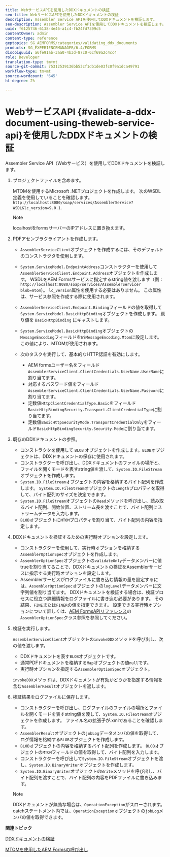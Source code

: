 ```yaml
---
title: WebサービスAPIを使用したDDXドキュメントの検証
seo-title: WebサービスAPIを使用したDDXドキュメントの検証
description: Assembler Service APIを使用してDDXドキュメントを検証します。
seo-description: Assembler Service APIを使用してDDXドキュメントを検証します。
uuid: f6125746-6138-4e46-a1c4-fb24fd7399c5
contentOwner: admin
content-type: reference
geptopics: SG_AEMFORMS/categories/validating_ddx_documents
products: SG_EXPERIENCEMANAGER/6.4/FORMS
discoiquuid: a6fe91ab-3aa0-4b3d-87c0-6cf69a2c4cc4
role: Developer
translation-type: tm+mt
source-git-commit: 75312539136bb53cf1db1de03fc0f9a1dca49791
workflow-type: tm+mt
source-wordcount: '645'
ht-degree: 2%

---
```



# WebサービスAPI {#validate-a-ddx-document-using-theweb-service-api}を使用したDDXドキュメントの検証

Assembler Service API（Webサービス）を使用してDDXドキュメントを検証します。

1. プロジェクトファイルを含めます。

   MTOMを使用するMicrosoft .NETプロジェクトを作成します。 次のWSDL定義を使用していることを確認します。`http://localhost:8080/soap/services/AssemblerService?WSDL&lc_version=9.0.1`.

   >[!NOTE]
   >
   >localhostをformsサーバーのIPアドレスに置き換えます。

1. PDFアセンブラクライアントを作成します。

   * `AssemblerServiceClient`オブジェクトを作成するには、そのデフォルトのコンストラクタを使用します。
   * `System.ServiceModel.EndpointAddress`コンストラクターを使用して`AssemblerServiceClient.Endpoint.Address`オブジェクトを作成します。 WSDLをAEM Formsサービスに指定するstring値を渡します（例：`http://localhost:8080/soap/services/AssemblerService?blob=mtom`）。 `lc_version`属性を使用する必要はありません。 この属性は、サービス参照を作成する際に使用されます。
   * `AssemblerServiceClient.Endpoint.Binding`フィールドの値を取得して`System.ServiceModel.BasicHttpBinding`オブジェクトを作成します。 戻り値を `BasicHttpBinding` にキャストします。
   * `System.ServiceModel.BasicHttpBinding`オブジェクトの`MessageEncoding`フィールドを`WSMessageEncoding.Mtom`に設定します。 この値により、MTOMが使用されます。
   * 次のタスクを実行して、基本的なHTTP認証を有効にします。

      * AEM formsユーザー名をフィールド`AssemblerServiceClient.ClientCredentials.UserName.UserName`に割り当てます。
      * 対応するパスワード値をフィールド`AssemblerServiceClient.ClientCredentials.UserName.Password`に割り当てます。
      * 定数値`HttpClientCredentialType.Basic`をフィールド`BasicHttpBindingSecurity.Transport.ClientCredentialType`に割り当てます。
      * 定数値`BasicHttpSecurityMode.TransportCredentialOnly`をフィールド`BasicHttpBindingSecurity.Security.Mode`に割り当てます。

1. 既存のDDXドキュメントの参照。

   * コンストラクタを使用して `BLOB` オブジェクトを作成します。`BLOB`オブジェクトは、DDXドキュメントの保存に使用されます。
   * コンストラクターを呼び出し、DDXドキュメントのファイルの場所と、ファイルを開くモードを表すstring値を渡して、`System.IO.FileStream`オブジェクトを作成します。
   * `System.IO.FileStream`オブジェクトの内容を格納するバイト配列を作成します。 `System.IO.FileStream`オブジェクトの`Length`プロパティを取得して、バイト配列のサイズを決定できます。
   * `System.IO.FileStream`オブジェクトの`Read`メソッドを呼び出し、読み取るバイト配列、開始位置、ストリーム長を渡すことで、バイト配列にストリームデータを入力します。
   * `BLOB`オブジェクトに`MTOM`プロパティを割り当て、バイト配列の内容を指定します。

1. DDXドキュメントを検証するための実行時オプションを設定します。

   * コンストラクターを使用して、実行時オプションを格納する`AssemblerOptionSpec`オブジェクトを作成します。
   * `AssemblerOptionSpec`オブジェクトの`validateOnly`データメンバーに値trueを割り当てることで、DDXドキュメントの検証をAssemblerサービスに指示する実行時オプションを設定します。
   * Assemblerサービスがログファイルに書き込む情報の量を設定するには、`AssemblerOptionSpec`オブジェクトの`logLevel`データメンバーに文字列値を割り当てます。 DDXドキュメントを検証する場合は、検証プロセスに役立つ詳細情報をログファイルに書き込む必要があります。 その結果、`FINE`または`FINER`の値を指定できます。 設定できる実行時オプションについて詳しくは、[AEM FormsAPIリファレンス](https://www.adobe.com/go/learn_aemforms_javadocs_63_en)の`AssemblerOptionSpec`クラス参照を参照してください。

1. 検証を実行します。

   `AssemblerServiceClient`オブジェクトの`invokeDDX`メソッドを呼び出し、次の値を渡します。

   * DDXドキュメントを表す`BLOB`オブジェクトです。
   * 通常PDFドキュメントを格納する`Map`オブジェクトの値`null`です。
   * 実行時オプションを指定する`AssemblerOptionSpec`オブジェクト。

   `invokeDDX`メソッドは、DDXドキュメントが有効かどうかを指定する情報を含む`AssemblerResult`オブジェクトを返します。

1. 検証結果をログファイルに保存します。

   * コンストラクターを呼び出し、ログファイルのファイルの場所とファイルを開くモードを表すstring値を渡して、`System.IO.FileStream`オブジェクトを作成します。 ファイル名の拡張子が.xmlであることを確認します。
   * `AssemblerResult`オブジェクトの`jobLog`データメンバの値を取得して、ログ情報を格納する`BLOB`オブジェクトを作成します。
   * `BLOB`オブジェクトの内容を格納するバイト配列を作成します。 `BLOB`オブジェクトの`MTOM`フィールドの値を取得して、バイト配列を入力します。
   * コンストラクターを呼び出して`System.IO.FileStream`オブジェクトを渡し、`System.IO.BinaryWriter`オブジェクトを作成します。
   * `System.IO.BinaryWriter`オブジェクトの`Write`メソッドを呼び出し、バイト配列を渡すことで、バイト配列の内容をPDFファイルに書き込みます。

   >[!NOTE]
   >
   >DDXドキュメントが無効な場合は、`OperationException`がスローされます。 catchステートメント内では、`OperationException`オブジェクトの`jobLog`メンバの値を取得できます。

**関連トピック**

[DDXドキュメントの検証](/help/forms/developing/validating-ddx-documents.md#validating-ddx-documents)

[MTOMを使用したAEM Formsの呼び出し](/help/forms/developing/invoking-aem-forms-using-web.md#invoking-aem-forms-using-mtom)

